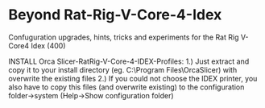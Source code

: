 # Beyond Rat-Rig-V-Core-4-Idex
Confuguration upgrades, hints, tricks and experiments for the Rat Rig V-Core4 Idex (400)

INSTALL Orca Slicer-RatRig-V-Core-4-IDEX-Profiles:
1.) Just extract and copy it to your install directory (eg. C:\Program Files\OrcaSlicer) with overwrite the existing files
2.) If you could not choose the IDEX printer, you also have to copy  this files (and overwrite existing) to the configuration folder->system (Help->Show configuration folder)
